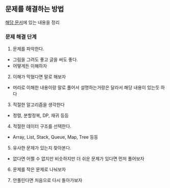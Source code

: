## 문제를 해결하는 방법
[해당 문서](https://github.com/JaeYeopHan/Interview_Question_for_Beginner/tree/master/Algorithm)에 있는 내용을 정리

### 문제 해결 단계
1. 문제를 파악한다.
  - 그림을 그려도 좋고 글을 써도 좋다.
  - 어떻게든 이해하자

2. 이해가 막혔다면 말로 해보자
  - 머리로 이해한 내용이랑 말로 풀어서 설명하는거랑은 달라서 해당 내용이 있는듯 하다

3. 적절한 알고리즘을 생각한다
  - 정렬, 분할정복, DP, 재귀 등등

4. 적절한 데이터 구조를 선택한다.
  - Array, List, Stack, Queue, Map, Tree 등등

5. 유사한 문제가 있는지 찾아본다.
  - 없다면 어쩔 수 없지만 비슷하지만 더 쉬운 문제가 있다면 먼저 풀어보자

6. 문제를 작은 문제로 나눠보자

7. 안풀린다면 처음으로 다시 돌아가보자


